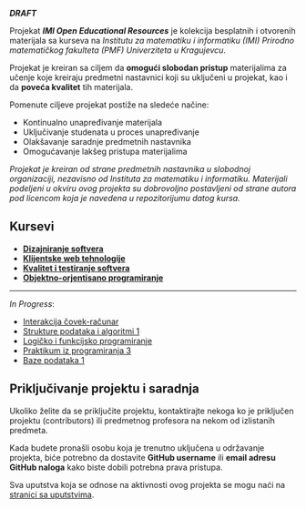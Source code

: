 **_DRAFT_**

Projekat **_IMI Open Educational Resources_** je kolekcija besplatnih i otvorenih materijala sa kurseva na _Institutu za matematiku i informatiku (IMI) Prirodno matematičkog fakulteta (PMF) Univerziteta u Kragujevcu_.

Projekat je kreiran sa ciljem da **omogući slobodan pristup** materijalima za učenje koje kreiraju predmetni nastavnici koji su uključeni u projekat, kao i da **poveća kvalitet** tih materijala. 

Pomenute ciljeve projekat postiže na sledeće načine:
- Kontinualno unapređivanje materijala
- Uključivanje studenata u proces unapređivanje
- Olakšavanje saradnje predmetnih nastavnika
- Omogućavanje lakšeg pristupa materijalima

_Projekat je kreiran od strane predmetnih nastavnika u slobodnoj organizaciji, nezavisno od Instituta za matematiku i informatiku. Materijali podeljeni u okviru ovog projekta su dobrovoljno postavljeni od strane autora pod licencom koja je navedena u repozitorijumu datog kursa._

## Kursevi

- [**Dizajniranje softvera**](ds)
- [**Klijentske web tehnologije**](kwt)
- [**Kvalitet i testiranje softvera**](kts)
- [**Objektno-orjentisano programiranje**](oop)

---
_In Progress_:
- [Interakcija čovek-računar](icr)
- [Strukture podataka i algoritmi 1](spa1)
- [Logičko i funkcijsko programiranje](lfp)
- [Praktikum iz programiranja 3](pip3)
- [Baze podataka 1](bp1)

## Priključivanje projektu i saradnja

Ukoliko želite da se priključite projektu, kontaktirajte nekoga ko je priključen projektu (contributors) ili predmetnog profesora na nekom od izlistanih predmeta.

Kada budete pronašli osobu koja je trenutno uključena u održavanje projekta, biće potrebno da dostavite **GitHub username** ili **email adresu GitHub naloga** kako biste
dobili potrebna prava pristupa.

Sva uputstva koja se odnose na aktivnosti ovog projekta se mogu naći na [stranici sa uputstvima](uputstva).
